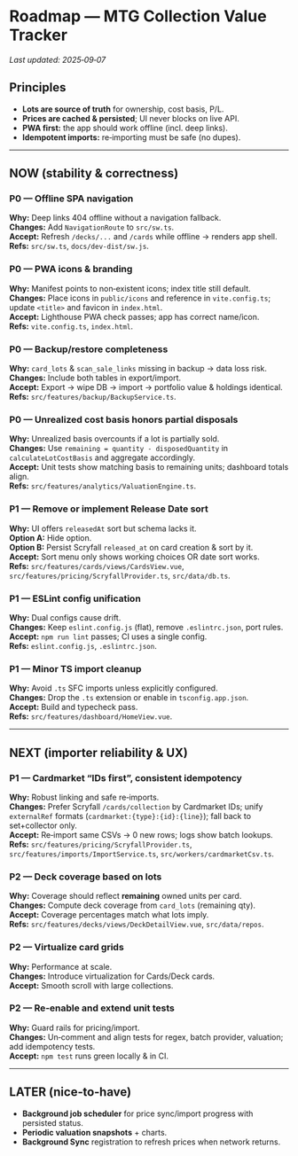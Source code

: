# Roadmap — MTG Collection Value Tracker
_Last updated: 2025‑09‑07_

## Principles
- **Lots are source of truth** for ownership, cost basis, P/L.
- **Prices are cached & persisted**; UI never blocks on live API.
- **PWA first:** the app should work offline (incl. deep links).
- **Idempotent imports:** re‑importing must be safe (no dupes).

---

## NOW (stability & correctness)

### P0 — Offline SPA navigation
**Why:** Deep links 404 offline without a navigation fallback.  
**Changes:** Add `NavigationRoute` to `src/sw.ts`.  
**Accept:** Refresh `/decks/...` and `/cards` while offline → renders app shell.  
**Refs:** `src/sw.ts`, `docs/dev-dist/sw.js`.

### P0 — PWA icons & branding
**Why:** Manifest points to non‑existent icons; index title still default.  
**Changes:** Place icons in `public/icons` and reference in `vite.config.ts`; update `<title>` and favicon in `index.html`.  
**Accept:** Lighthouse PWA check passes; app has correct name/icon.  
**Refs:** `vite.config.ts`, `index.html`.

### P0 — Backup/restore completeness
**Why:** `card_lots` & `scan_sale_links` missing in backup → data loss risk.  
**Changes:** Include both tables in export/import.  
**Accept:** Export → wipe DB → import → portfolio value & holdings identical.  
**Refs:** `src/features/backup/BackupService.ts`.

### P0 — Unrealized cost basis honors partial disposals
**Why:** Unrealized basis overcounts if a lot is partially sold.  
**Changes:** Use `remaining = quantity - disposedQuantity` in `calculateLotCostBasis` and aggregate accordingly.  
**Accept:** Unit tests show matching basis to remaining units; dashboard totals align.  
**Refs:** `src/features/analytics/ValuationEngine.ts`.

### P1 — Remove or implement Release Date sort
**Why:** UI offers `releasedAt` sort but schema lacks it.  
**Option A:** Hide option.  
**Option B:** Persist Scryfall `released_at` on card creation & sort by it.  
**Accept:** Sort menu only shows working choices OR date sort works.  
**Refs:** `src/features/cards/views/CardsView.vue`, `src/features/pricing/ScryfallProvider.ts`, `src/data/db.ts`.

### P1 — ESLint config unification
**Why:** Dual configs cause drift.  
**Changes:** Keep `eslint.config.js` (flat), remove `.eslintrc.json`, port rules.  
**Accept:** `npm run lint` passes; CI uses a single config.  
**Refs:** `eslint.config.js`, `.eslintrc.json`.

### P1 — Minor TS import cleanup
**Why:** Avoid `.ts` SFC imports unless explicitly configured.  
**Changes:** Drop the `.ts` extension or enable in `tsconfig.app.json`.  
**Accept:** Build and typecheck pass.  
**Refs:** `src/features/dashboard/HomeView.vue`.

---

## NEXT (importer reliability & UX)

### P1 — Cardmarket “IDs first”, consistent idempotency
**Why:** Robust linking and safe re‑imports.  
**Changes:** Prefer Scryfall `/cards/collection` by Cardmarket IDs; unify `externalRef` formats (`cardmarket:{type}:{id}:{line}`); fall back to set+collector only.  
**Accept:** Re‑import same CSVs → 0 new rows; logs show batch lookups.  
**Refs:** `src/features/pricing/ScryfallProvider.ts`, `src/features/imports/ImportService.ts`, `src/workers/cardmarketCsv.ts`.

### P2 — Deck coverage based on **lots**
**Why:** Coverage should reflect **remaining** owned units per card.  
**Changes:** Compute deck coverage from `card_lots` (remaining qty).  
**Accept:** Coverage percentages match what lots imply.  
**Refs:** `src/features/decks/views/DeckDetailView.vue`, `src/data/repos`.

### P2 — Virtualize card grids
**Why:** Performance at scale.  
**Changes:** Introduce virtualization for Cards/Deck cards.  
**Accept:** Smooth scroll with large collections.

### P2 — Re‑enable and extend unit tests
**Why:** Guard rails for pricing/import.  
**Changes:** Un‑comment and align tests for regex, batch provider, valuation; add idempotency tests.  
**Accept:** `npm test` runs green locally & in CI.

---

## LATER (nice‑to‑have)

- **Background job scheduler** for price sync/import progress with persisted status.
- **Periodic valuation snapshots** + charts.
- **Background Sync** registration to refresh prices when network returns.  

